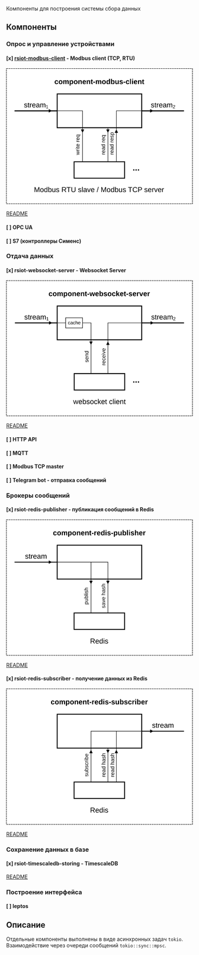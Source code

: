 Компоненты для построения системы сбора данных

## Компоненты

### Опрос и управление устройствами

#### [x] [rsiot-modbus-client](./rsiot-modbus-client/README.md) - Modbus client (TCP, RTU)

![](./doc/component-modbus-client.svg)

[README](./rsiot-modbus-client/README.md)

#### [ ] OPC UA

#### [ ] S7 (контроллеры Сименс)

### Отдача данных

#### [x] rsiot-websocket-server - Websocket Server

![](./doc/component-websocket-server.svg)

[README](./rsiot-websocket-server/README.md)

#### [ ] HTTP API

#### [ ] MQTT

#### [ ] Modbus TCP master

#### [ ] Telegram bot - отправка сообщений

### Брокеры сообщений

#### [x] rsiot-redis-publisher - публикация сообщений в Redis

![](./doc/component-redis-publisher.svg)

[README](./rsiot-redis-publisher/README.md)

#### [x] rsiot-redis-subscriber - получение данных из Redis

![](./doc/component-redis-subscriber.svg)

[README](./rsiot-redis-subscriber/README.md)

### Сохранение данных в базе

#### [x] rsiot-timescaledb-storing - TimescaleDB

[README](./rsiot-timescaledb-storing/README.md)

### Построение интерфейса

#### [ ] leptos

## Описание

Отдельные компоненты выполнены в виде асинхронных задач `tokio`. Взаимодействие через очереди сообщений `tokio::sync::mpsc`.
